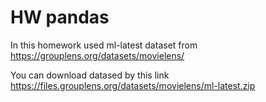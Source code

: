 # HW pandas

In this homework used ml-latest dataset from <https://grouplens.org/datasets/movielens/>

You can download datased by this link <https://files.grouplens.org/datasets/movielens/ml-latest.zip>
